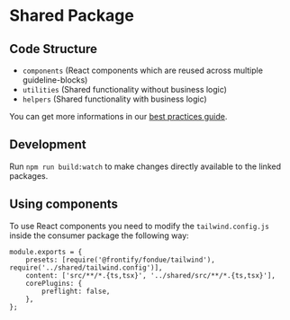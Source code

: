 # Shared Package

## Code Structure

-   `components` (React components which are reused across multiple guideline-blocks)
-   `utilities` (Shared functionality without business logic)
-   `helpers` (Shared functionality with business logic)

You can get more informations in our [best practices guide](https://weare.frontify.com/auth/?referer=%2Fdocument%2F1405%23/getting-started/best-pratices).

## Development

Run `npm run build:watch` to make changes directly available to the linked packages.

## Using components

To use React components you need to modify the `tailwind.config.js` inside the consumer package the following way:

```
module.exports = {
    presets: [require('@frontify/fondue/tailwind'), require('../shared/tailwind.config')],
    content: ['src/**/*.{ts,tsx}', '../shared/src/**/*.{ts,tsx}'],
    corePlugins: {
        preflight: false,
    },
};
```
